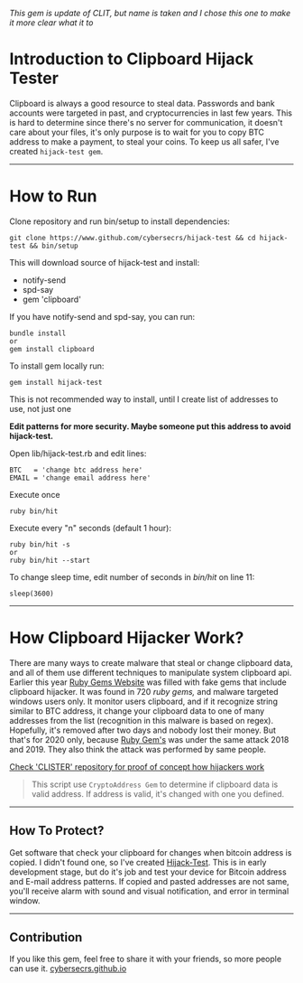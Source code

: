 *This gem is update of CLIT, but name is taken and I chose this one to make it more clear what it to*

# Introduction to Clipboard Hijack Tester

Clipboard is always a good resource to steal data. Passwords and bank accounts were targeted in past,
and cryptocurrencies in last few years. This is hard to determine since there's no server
for communication, it doesn't care about your files, it's only purpose is to wait for you to copy
BTC address to make a payment, to steal your coins. To keep us all safer, I've created `hijack-test gem`.

---
# How to Run

Clone repository and run bin/setup to install dependencies:

```
git clone https://www.github.com/cybersecrs/hijack-test && cd hijack-test && bin/setup
```  

This will download source of hijack-test and install:

 * notify-send
 * spd-say
 * gem 'clipboard'  

If you have notify-send and spd-say, you can run:

```
bundle install
or
gem install clipboard
```  

To install gem locally run:

```
gem install hijack-test
```  

This is not recommended way to install, until I create list of addresses to use, not just one

**Edit patterns for more security. Maybe someone put this address to avoid hijack-test.**

Open lib/hijack-test.rb and edit lines:

```
BTC   = 'change btc address here'
EMAIL = 'change email address here'
```  

Execute once

```
ruby bin/hit
```  

Execute every "n" seconds (default 1 hour):

```
ruby bin/hit -s
or
ruby bin/hit --start
```  

To change sleep time, edit number of seconds in *bin/hit* on line 11:

```
sleep(3600)
```  


---
# How Clipboard Hijacker Work?

There are many ways to create malware that steal or change clipboard data, and all of them use
different techniques to manipulate system clipboard api. Earlier this year [Ruby Gems Website](https://rubygems.org)
was filled with fake gems that include clipboard hijacker. It was found in 720 *ruby gems,* and malware targeted
windows users only. It monitor users clipboard, and if it recognize string similar to BTC address,
it change your clipboard data to one of many addresses from the list (recognition in this malware is based
on regex). Hopefully, it's removed after two days and nobody lost their money. But that's for 2020 only,
because [Ruby Gem's](https://rubygems.org) was under the same attack 2018 and 2019. They also think the
attack was performed by same people.
  
[Check 'CLISTER' repository for proof of concept how hijackers work](https://www.github.com/cybersecrs/clister)
>This script use `CryptoAddress Gem` to determine if clipboard data is valid address. If address is valid,
>it's changed with one you defined.  

---
## How To Protect?
        
Get software that check your clipboard for changes when bitcoin address is copied.
I didn't found one, so I've created [Hijack-Test](https://www.github.com/cybersecrs/hijack-test).
This is in early development stage, but do it's job and test your device for Bitcoin address and E-mail address patterns.
If copied and pasted addresses are not same, you'll receive alarm with sound and visual notification, and error in terminal window.

---
## Contribution

If you like this gem, feel free to share it with your friends, so more people can use it.
[cybersecrs.github.io](https://cybersecrs.github.io)
